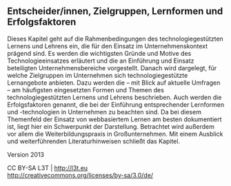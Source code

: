 ## Entscheider/innen, Zielgruppen, Lernformen und Erfolgsfaktoren

Dieses Kapitel geht auf die Rahmenbedingungen des technologiegestützten Lernens und Lehrens ein, die für den Einsatz im Unternehmenskontext prägend sind. Es werden die wichtigsten Gründe und Motive des Technologieeinsatzes erläutert und die an Einführung und Einsatz beteiligten Unternehmensbereiche vorgestellt. Danach wird dargelegt, für welche Zielgruppen im Unternehmen sich technologiegestützte Lernangebote anbieten. Dazu werden die – mit Blick auf aktuelle Umfragen – am häufigsten eingesetzten Formen und Themen des technologiegestützten Lernens und Lehrens beschrieben. Auch werden die Erfolgsfaktoren genannt, die bei der Einführung entsprechender Lernformen und -technologien in Unternehmen zu beachten sind. Da bei diesem Themenfeld der Einsatz von webbasiertem Lernen am besten dokumentiert ist, liegt hier ein Schwerpunkt der Darstellung. Betrachtet wird außerdem vor allem die Weiterbildungspraxis in Großunternehmen. Mit einem Ausblick und weiterführenden Literaturhinweisen schließt das Kapitel.


Version 2013

CC BY-SA L3T | http://l3t.eu  
http://creativecommons.org/licenses/by-sa/3.0/de/
